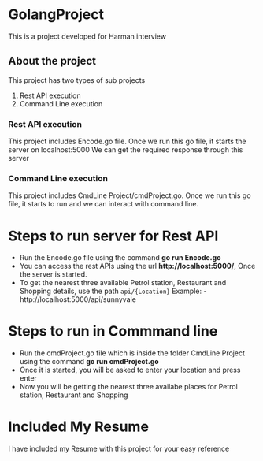 # GolangProject
This is a project developed for Harman interview

## About the project

This project has two types of sub projects
1. Rest API execution
2. Command Line execution

### Rest API execution

This project includes Encode.go file.
Once we run this go file, it starts the server on localhost:5000
We can get the required response through this server

### Command Line execution
This project includes CmdLine Project/cmdProject.go.
Once we run this go file, it starts to run and we can interact with command line.
    

 # Steps to run server for Rest API

  - Run the Encode.go file using the command **go run Encode.go**
  - You can access the rest APIs using the url **http://localhost:5000/**, Once the server is started. 
  - To get the nearest three available Petrol station, Restaurant and Shopping details, use the path `api/{Location}`
        Example:
            - http://localhost:5000/api/sunnyvale
  
  # Steps to run in Commmand line

  - Run the cmdProject.go file which is inside the folder CmdLine Project using the command **go run cmdProject.go**
  -  Once it is started, you will be asked to enter your location and press enter
  -  Now you will be getting the nearest three availabe places for Petrol station, Restaurant and Shopping

  # Included My Resume
  I have included my Resume with this project for your easy reference